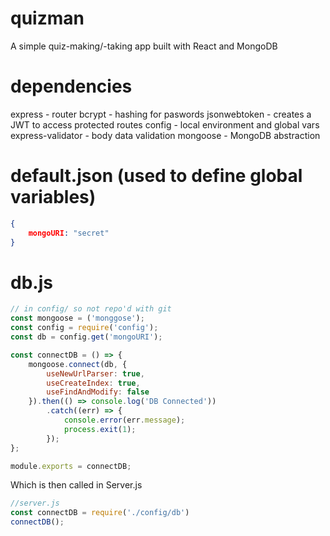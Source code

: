 # quizman
A simple quiz-making/-taking app built with React and MongoDB


# dependencies
express - router
bcrypt - hashing for paswords
jsonwebtoken - creates a JWT to access protected routes
config - local environment and global vars
express-validator - body data validation
mongoose - MongoDB abstraction

# default.json (used to define global variables)
```json
{
    mongoURI: "secret"
}
```

# db.js
```javascript
// in config/ so not repo'd with git
const mongoose = ('monggose');
const config = require('config');
const db = config.get('mongoURI');

const connectDB = () => {
    mongoose.connect(db, {
        useNewUrlParser: true,
        useCreateIndex: true,
        useFindAndModify: false
    }).then(() => console.log('DB Connected'))
        .catch((err) => {
            console.error(err.message);
            process.exit(1);
        });
};

module.exports = connectDB;
```

Which is then called in Server.js
```javascript
//server.js
const connectDB = require('./config/db') 
connectDB();
```


